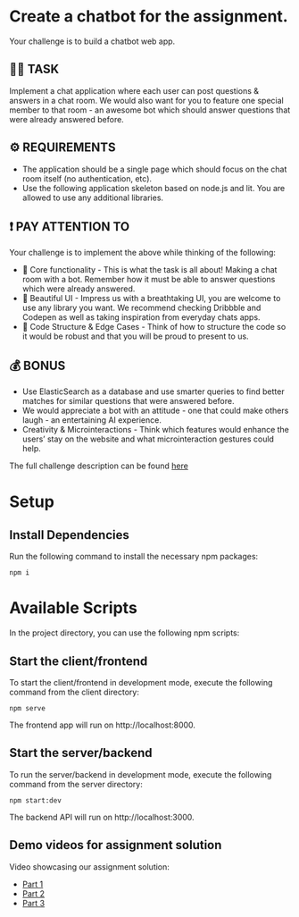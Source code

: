 # Create a chatbot for the assignment.

Your challenge is to build a chatbot web app.

## 👷‍♀️ TASK
Implement a chat application where each user can post questions & answers in a chat room. We would also want for you to feature one  special member to that room - an awesome bot which should answer questions that were already answered before.

## ⚙️ REQUIREMENTS
- The application should be a single page which should focus on the chat room itself (no authentication, etc).
- Use the following application skeleton based on node.js and lit. You are allowed to use any additional libraries.

## ❗ PAY ATTENTION TO
Your challenge is to implement the above while thinking of the following:
- 🤖 Core functionality - This is what the task is all about! Making a chat room with a bot. Remember how it must be able to answer questions which were already answered.
- 🎨 Beautiful UI - Impress us with a breathtaking UI, you are welcome to use any library you want. We recommend checking Dribbble and Codepen as well as taking inspiration from everyday chats apps.
- 🧱 Code Structure & Edge Cases - Think of how to structure the code so it would be robust and that you will be proud to present to us.



## 💰 BONUS
- Use ElasticSearch as a database and use smarter queries to find better matches for similar questions that were answered before. 
- We would appreciate a bot with an attitude - one that could make others laugh - an entertaining AI experience.
- Creativity & Microinteractions - Think which features would enhance the users’ stay on the website and what microinteraction gestures could help.

The full challenge description can be found [here](https://docs.google.com/document/d/1g9d3-i1bCUSCMYMcodb_YKX6J8K2QmeVT4S4qUyeZH8/edit?usp=sharing)

# Setup
## Install Dependencies
Run the following command to install the necessary npm packages:
```
npm i
```

# Available Scripts
In the project directory, you can use the following npm scripts:

## Start the client/frontend
To start the client/frontend in development mode, execute the following command from the client directory:
```
npm serve
```
The frontend app will run on http://localhost:8000.

## Start the server/backend
To run the server/backend in development mode, execute the following command from the server directory:
```
npm start:dev
```
The backend API will run on http://localhost:3000.


## Demo videos for assignment solution
Video showcasing our assignment solution:
- [Part 1](https://www.loom.com/share/0d2cf7193f854d1f8a3789fe184015cb?sid=2d61b608-576d-4272-8231-401e50133b4c)
- [Part 2](https://www.loom.com/share/e90f0d57295645efa769c21caafc65c7?sid=e4fa50ff-fe08-4245-9f99-84b169f429d2)
- [Part 3](https://www.loom.com/share/6bb4fda6cac745e58e033c22bf5a4092?sid=d9b81d9e-d5e0-48c7-af1e-5015d16bd71e)
